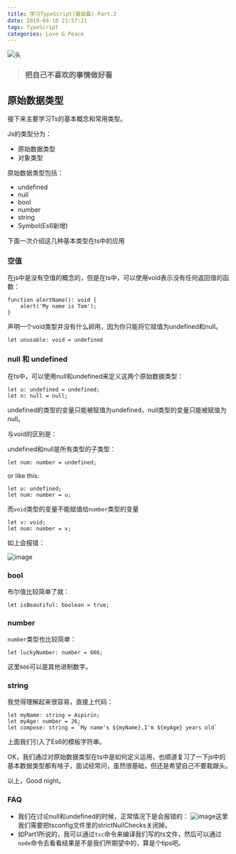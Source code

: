 ```yaml
---
title: 学习TypeScript(基础篇)-Part.2
date: 2019-04-10 21:57:21
tags: TypeScript
categories: Love & Peace
---
```


![头](https://i.loli.net/2019/12/05/K9qyXAYflv56Dgs.jpg)

> ### 把自己不喜欢的事情做好看

## 原始数据类型

接下来主要学习Ts的基本概念和常用类型。

<!--more-->

Js的类型分为：

- 原始数据类型
- 对象类型

原始数据类型包括：

- undefined
- null
- bool
- number
- string
- Symbol(Es6新增)

下面一次介绍这几种基本类型在ts中的应用

### 空值

在js中是没有空值的概念的，但是在ts中，可以使用void表示没有任何返回值的函数：


```
function alertName(): void {
    alert('My name is Tom');
}
```

声明一个void类型并没有什么卵用，因为你只能将它赋值为undefined和null。


```
let unusable: void = undefined
```

### null 和 undefined

在ts中，可以使用null和undefined来定义这两个原始数据类型：


```
let u: undefined = undefined;
let n: null = null;
```

undefined的类型的变量只能被赋值为undefined，null类型的变量只能被赋值为null。

与void的区别是：

undefined和null是所有类型的子类型：

```
let num: number = undefined;
```

or like this:

```
let u: undefined;
let num: number = u;
```

而`void`类型的变量不能赋值给`number`类型的变量

```
let v: void;
let num: number = v;
```

如上会报错：

![image](https://ws4.sinaimg.cn/large/006tNc79ly1g1xv1bb3odj30ta06kt9e.jpg)

### bool

布尔值比较简单了就：

```
let isBeautiful: boolean = true;
```

### number

`number`类型也比较简单：

```
let luckyNumber: number = 666;
```

这里`666`可以是其他进制数字。

### string

我觉得理解起来很容易，直接上代码：

```
let myName: string = Aspirin;
let myAge: number = 26;
let compose: string = `My name's ${myName},I'm ${myAge} years old`
```

上面我们引入了Es6的模板字符串。

OK，我们通过对原始数据类型在ts中是如何定义运用，也顺道复习了一下js中的基本数据类型都有啥子，面试经常问，虽然很基础，但还是希望自己不要栽跟头。

以上，Good night。


### FAQ

- 我们在讨论null和undefined的时候，正常情况下是会报错的：
![image](https://ws2.sinaimg.cn/large/006tNc79ly1g1xv32gpyxj30ts072js4.jpg)这里我们需要把tsconfig文件里的strictNullChecks关闭掉。
- 如Part1所说的，我可以通过`tsc`命令来编译我们写的ts文件，然后可以通过`node`命令去看看结果是不是我们所期望中的，算是个tips吧。





